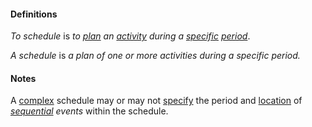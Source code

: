#### Definitions

*To schedule* is *to [plan](https://github.com/gcassel/Modular-Organization-Terminology/blob/master/terms/plan.md) an [activity](https://github.com/gcassel/Modular-Organization-Terminology/blob/master/terms/activity.md) during a [specific](https://github.com/gcassel/Modular-Organization-Terminology/blob/master/terms/specific.md) [period](https://github.com/gcassel/Modular-Organization-Terminology/blob/master/terms/period.md)*.

*A schedule* is *a plan of one or more activities during a specific period.*
	
#### Notes

A [complex](https://github.com/gcassel/Modular-Organization-Terminology/blob/master/terms/complex.md) schedule may or may not [specify](https://github.com/gcassel/Modular-Organization-Terminology/blob/master/terms/specify.md) the period and [location](https://github.com/gcassel/Modular-Organization-Terminology/blob/master/terms/locate.md) of *[sequential](https://github.com/gcassel/Modular-Organization-Terminology/blob/master/terms/sequence.md) events* within the schedule.
